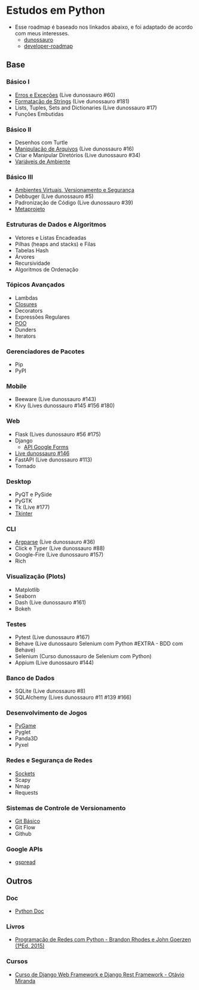 # Estudos em Python
  * Esse roadmap é baseado nos linkados abaixo, e foi adaptado de acordo com meus interesses.
    * [dunossauro](https://roadmap.dunossauro.live/)
    * [developer-roadmap](https://roadmap.sh/python)

## Base

### Básico I
  * [Erros e Exceções](https://github.com/Augusto-Fadanelli/python-learn/tree/main/python_learn/erros-excecoes) (Live dunossauro #60)
  * [Formatação de Strings](https://github.com/Augusto-Fadanelli/python-learn/tree/main/python_learn/format) (Live dunossauro #181)
  * Lists, Tuples, Sets and Dictionaries (Live dunossauro #17)
  * Funções Embutidas

### Básico II
  * Desenhos com Turtle
  * [Manipulação de Arquivos](https://github.com/Augusto-Fadanelli/python-learn/tree/main/python_learn/manipulando_arquivos) (Live dunossauro #16)
  * Criar e Manipular Diretórios (Live dunossauro #34)
  * [Variáveis de Ambiente](https://github.com/Augusto-Fadanelli/python-learn/tree/main/python_learn/var_de_ambiente)


### Básico III
  * [Ambientes Virtuais, Versionamento e Segurança](https://github.com/Augusto-Fadanelli/python-learn/tree/main/python_learn/ambientes_virtuais)
  * Debbuger (Live dunossauro #5)
  * Padronização de Código (Live dunossauro #39)
  * [Metaprojeto](https://github.com/Augusto-Fadanelli/python-learn/tree/main/python_learn/metaprojeto)


### Estruturas de Dados e Algoritmos
  * Vetores e Listas Encadeadas
  * Pilhas (heaps and stacks) e Filas
  * Tabelas Hash
  * Árvores
  * Recursividade
  * Algoritmos de Ordenação

### Tópicos Avançados
  * Lambdas
  * [Closures](https://github.com/Augusto-Fadanelli/python-learn/blob/main/python_learn/closures.py)
  * Decorators
  * Expressões Regulares
  * [POO](https://github.com/Augusto-Fadanelli/python-learn/tree/main/python_learn/poo)
  * Dunders
  * Iterators

### Gerenciadores de Pacotes
  * Pip
  * PyPI

### Mobile
  * Beeware (Live dunossauro #143)
  * Kivy (Lives dunossauro #145 #156 #180)

### Web
  * Flask (Lives dunossauro #56 #175)
  * Django
    * [API Google Forms](https://github.com/Augusto-Fadanelli/python-learn/tree/main/python_learn/django/gforms)
  * [Live dunossauro #146](https://github.com/Augusto-Fadanelli/python-learn/tree/main/python_learn/django/du-146)
  * FastAPI (Live dunossauro #113)
  * Tornado

### Desktop
  * PyQT e PySide
  * PyGTK
  * Tk (Live #177)
  * [Tkinter](https://github.com/Augusto-Fadanelli/python-learn/tree/main/python_learn/tkinter)


### CLI
  * [Argparse](https://github.com/Augusto-Fadanelli/python-learn/tree/main/python_learn/argparse) (Live dunossauro #36)
  * Click e Typer (Live dunossauro #88)
  * Google-Fire (Live dunossauro #157)
  * Rich

### Visualização (Plots)
  * Matplotlib
  * Seaborn
  * Dash (Live dunossauro #161)
  * Bokeh

### Testes
  * Pytest (Live dunossauro #167)
  * Behave (Live dunossauro Selenium com Python #EXTRA - BDD com Behave)
  * Selenium (Curso dunossauro de Selenium com Python)
  * Appium (Live dunossauro #144)

### Banco de Dados
  * SQLite (Live dunossauro #8)
  * SQLAlchemy (Lives dunossauro #11 #139 #166)

### Desenvolvimento de Jogos
  * [PyGame](https://github.com/Augusto-Fadanelli/python-learn/tree/main/python_learn/pygame)
  * Pyglet
  * Panda3D
  * Pyxel

### Redes e Segurança de Redes
  * [Sockets](https://github.com/Augusto-Fadanelli/python-learn/tree/main/python_learn/sockets)
  * Scapy
  * Nmap
  * Requests

### Sistemas de Controle de Versionamento
  * [Git Básico](https://github.com/Augusto-Fadanelli/HOW-TO/blob/main/git/git.md)
  * Git Flow
  * Github

### Google APIs
  * [gspread](https://github.com/Augusto-Fadanelli/python-learn/tree/main/python_learn/gdocs-api/gspread)

## Outros

### Doc
  * [Python Doc](https://github.com/Augusto-Fadanelli/python-learn/blob/main/python_learn/doc/4-controle_de_fluxo.py)


### Livros
  * [Programação de Redes com Python - Brandon Rhodes e John Goerzen (1ªEd. 2015)](https://github.com/Augusto-Fadanelli/python-learn/tree/main/python_learn/programa%C3%A7%C3%A3o_de_redes_com_python)

### Cursos
  * [Curso de Django Web Framework e Django Rest Framework - Otávio Miranda](https://github.com/Augusto-Fadanelli/python-learn/tree/main/python_learn/django_otavio_miranda/)
